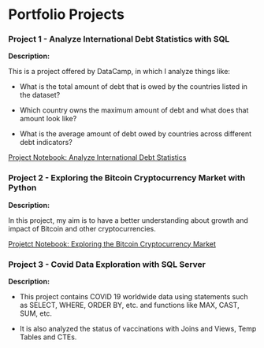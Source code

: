 # Portfolio Projects

### Project 1 - Analyze International Debt Statistics with SQL

**Description:** 

This is a project offered by DataCamp, in which I analyze things like: 

* What is the total amount of debt that is owed by the countries listed in the dataset?

* Which country owns the maximum amount of debt and what does that amount look like?

* What is the average amount of debt owed by countries across different debt indicators?

[Project Notebook: Analyze International Debt Statistics](https://nbviewer.jupyter.org/github/Jailiglesias/PortofolioProjects/blob/main/Project%201%20-%20International%20Debt%20Statistics/project_%20InternationalDebtStatistics.ipynb)

### Project 2 - Exploring the Bitcoin Cryptocurrency Market with Python

**Description:** 

In this project, my aim is to have a better understanding about growth and impact of Bitcoin and other cryptocurrencies. 

[Projetct Notebook: Exploring the Bitcoin Cryptocurrency Market](https://nbviewer.jupyter.org/github/Jailiglesias/PortofolioProjects/blob/main/Project%202%20-%20Exploring%20the%20Bitcoin%20Cryptocurrency%20Market/project_BitcoinCryptocurrencyMarket.ipynb)

### Project 3 - Covid Data Exploration with SQL Server

**Description:** 

* This project contains COVID 19 worldwide data using statements such as SELECT, WHERE, ORDER BY, etc. and functions like MAX, CAST, SUM, etc.

* It is also analyzed the status of vaccinations with Joins and Views, Temp Tables and CTEs.

